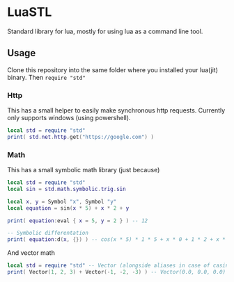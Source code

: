 # LuaSTL

Standard library for lua, mostly for using lua as a command line tool.

## Usage

Clone this repository into the same folder where you installed your lua(jit) binary.
Then `require "std"`

### Http

This has a small helper to easily make synchronous http requests.
Currently only supports windows (using powershell).

```lua
local std = require "std"
print( std.net.http.get("https://google.com") )
```

### Math

This has a small symbolic math library (just because)

```lua
local std = require "std"
local sin = std.math.symbolic.trig.sin

local x, y = Symbol "x", Symbol "y"
local equation = sin(x * 5) + x * 2 + y

print( equation:eval { x = 5, y = 2 } ) -- 12

-- Symbolic differentation
print( equation:d(x, {}) ) -- cos(x * 5) * 1 * 5 + x * 0 + 1 * 2 + x * 0 + 0 (simplifies to 5cos(5x) + 2)
```

And vector math

```lua
local std = require "std" -- Vector (alongside aliases in case of casing/typo errors are exposed with the stl)
print( Vector(1, 2, 3) + Vector(-1, -2, -3) ) -- Vector(0.0, 0.0, 0.0)
```